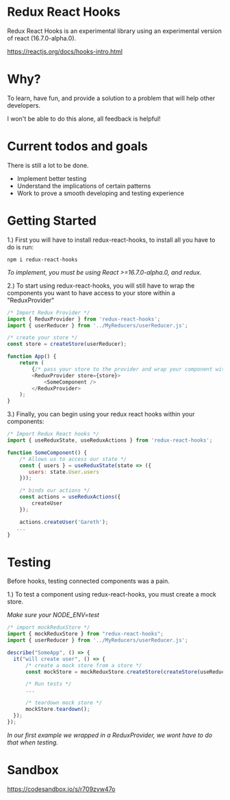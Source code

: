 # Redux React Hooks

Redux React Hooks is an experimental library using an experimental version of react (16.7.0-alpha.0).

https://reactjs.org/docs/hooks-intro.html

# Why?

To learn, have fun, and provide a solution to a problem that will help other developers.

I won't be able to do this alone, all feedback is helpful!

# Current todos and goals

There is still a lot to be done.

- Implement better testing
- Understand the implications of certain patterns
- Work to prove a smooth developing and testing experience


# Getting Started

1.) First you will have to install redux-react-hooks, to install all you have to do is run:

```
npm i redux-react-hooks
```

_To implement, you must be using React >=16.7.0-alpha.0, and redux._


2.) To start using redux-react-hooks, you will still have to wrap the components you want to have access to your store within a "ReduxProvider"


```js
/* Import Redux Provider */
import { ReduxProvider } from 'redux-react-hooks';
import { userReducer } from '../MyReducers/userReducer.js';

/* create your store */
const store = createStore(userReducer);

function App() {
    return (
        {/* pass your store to the provider and wrap your component with ReduxProvider */
        <ReduxProvider store={store}>
            <SomeComponent />
        </ReduxProvider>
    );
}
```

3.) Finally, you can begin using your redux react hooks within your components:

```js
/* Import Redux React hooks */
import { useReduxState, useReduxActions } from 'redux-react-hooks';

function SomeComponent() {
    /* Allows us to access our state */
    const { users } = useReduxState(state => ({
       users: state.User.users
    }));

    /* binds our actions */
    const actions = useReduxActions({
        createUser
    });

    actions.createUser('Gareth');
   ...
}
```
# Testing

Before hooks, testing connected components was a pain.

1.) To test a component using redux-react-hooks, you must create a mock store.

_Make sure your NODE_ENV=test_

```js
/* import mockReduxStore */
import { mockReduxStore } from "redux-react-hooks";
import { userReducer } from '../MyReducers/userReducer.js';

describe("SomeApp", () => {
  it("will create user", () => {
      /* create a mock store from a store */
      const mockStore = mockReduxStore.createStore(createStore(useReducer));

      /* Run tests */
      ...

      /* teardown mock store */
      mockStore.teardown();
  });
});
```
_In our first example we wrapped <SomeComponent /> in a ReduxProvider, we wont have to do that when testing._
# Sandbox

https://codesandbox.io/s/r709zvw47o